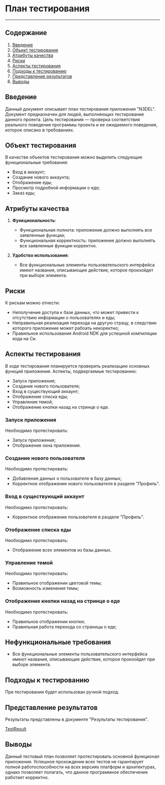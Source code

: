 # План тестирования

---

## Содержание
1. [Введение](#introduction)  
2. [Объект тестирования](#items)  
3. [Атрибуты качества](#quality)  
4. [Риски](#risk)  
5. [Аспекты тестирования](#features)  
6. [Подходы к тестированию](#approach)  
7. [Представление результатов](#pass)  
8. [Выводы](#conclusion)

<a name="introduction"/>

## Введение

Данный документ описывает план тестирования приложения "N3DEL". Документ предназначен для людей, выполняющих тестирование данного проекта. Цель тестирования — проверка соответствия реального поведения программы проекта и ее ожидаемого поведения, которое описано в требованиях.

<a name="items"/>

## Объект тестирования

В качестве объектов тестирования можно выделить следующие функциональные требования:

- Вход в аккаунт;
- Создание нового аккаунта;
- Отображение еды;
- Просмотр подробной информации о еде;
- Заказ еды;

<a name="quality"/>

## Атрибуты качества

1. **Функциональность**:
    - Функциональная полнота: приложение должно выполнять все заявленные функции;
    - Функциональная корректность: приложение должно выполнять все заявленные функции корректно.
   
2. **Удобство использования**:
    - Все функциональные элементы пользовательского интерфейса имеют названия, описывающие действие, которое произойдет при выборе элемента.

<a name="risk"/>

## Риски

К рискам можно отнести:
- Неполучение доступа к базе данных, что может привести к отсутствию информации о пользователях и еды;
- Неправильная реализация перехода на другую страцу, в следствии которого приложение может рабоать некоректно;
- Правильное использования Android NDK для успешной компиляции кода на Си.

<a name="features"/>

## Аспекты тестирования

В ходе тестирования планируется проверить реализацию основных функций приложения. Аспекты, подвергаемые тестированию: 
- Запуск приложения;  
- Создание нового пользователя;  
- Вход в существующий аккаунт;  
- Отображение списка еды;  
- Управление темой;
- Отображение кнопки назад на стринце о еде.

### Запуск приложения
Необходимо протестировать:
- Запуск приложения;
- Отображение окна приложения.

### Создание нового пользователя
Необходимо протестировать:
- Добавление данных о пользователе в базу данных;
- Корректное отображение нового пользователя в разделе "Профиль".

### Вход в существующий аккаунт
Необходимо протестировать:
- Корректное отображение пользователя в разделе "Профиль".

### Отображение списка еды
Необходимо протестировать:
- Отображение всех элементов из базы данных.

### Управление темой
Необходимо протестировать:
- Правильное отображении цветовой темы;
- Возможность изменения темы;

### Отображение кнопки назад на стринце о еде
Необходимо протестировать:
- Правильное отображении кнопки;
- Правильная работа перехода со страницы о еде;
  
## Нефункциональные требования
- Все функциональные элементы пользовательского интерфейса имеют названия, описывающие действие, которое произойдет при выборе элемента.

<a name="approach"/>

## Подходы к тестированию

При тестировании будет использован ручной подход.

<a name="pass"/>

## Представление результатов

Результаты представлены в документе "Результаты тестирования".

[TestResult](../tests/testResult.md)

<a name="conclusion"/>

## Выводы

Данный тестовый план позволяет протестировать основной функционал приложения. Успешное прохождение всех тестов не гарантирует полной работоспособности на всех версиях платформ и архитектурах, однако позволяет полагать, что данное программное обеспечение работает корректно.
